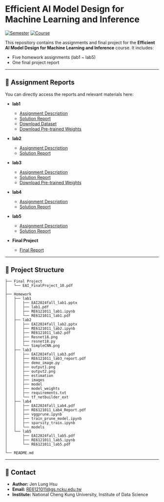 # Efficient AI Model Design for Machine Learning and Inference

[![Semester](https://img.shields.io/badge/Semester-Fall%202024-blue)]() [![Course](https://img.shields.io/badge/Course-Efficient%20AI%20Model%20Design-orange)]()

This repository contains the assignments and final project for the **Efficient AI Model Design for Machine Learning and Inference** course. It includes:
- Five homework assignments (lab1 ~ lab5)
- One final project report

---

## 📄 Assignment Reports

You can directly access the reports and relevant materials here:

- **lab1**
  - [Assignment Description](./Homework/lab1/EAI2024fall_lab1.pptx)
  - [Solution Report](./Homework/lab1/RE6121011_lab1.pdf)
  - [Download Dataset](https://drive.google.com/drive/folders/1Ptu1UW1lu8TUGzAyv3Xdd7ynhX2yV0Uo)
  - [Download Pre-trained Weights](https://drive.google.com/drive/folders/1ylzNFzVDj8KVdnr9cS1IVU1mXaTEGJAq?usp=sharing)

- **lab2**
  - [Assignment Description](./Homework/lab2/EAI2024fall_lab2.pptx)
  - [Solution Report](./Homework/lab2/RE6121011_lab2.pdf)

- **lab3**
  - [Assignment Description](./Homework/lab3/EAI2024fall_Lab3.pdf)
  - [Solution Report](./Homework/lab3/RE6121011_lab3_report.pdf)
  - [Download Pre-trained Weights](https://drive.google.com/drive/folders/1EiTKnnCZeLfVXsN7JwtE_j5m0JjF_4G0?usp=sharing)

- **lab4**
  - [Assignment Description](./Homework/lab4/EAI2024fall_Lab4.pdf)
  - [Solution Report](./Homework/lab4/RE6121011_Lab4_Report.pdf)

- **lab5**
  - [Assignment Description](./Homework/lab5/EAI2024fall_lab5.pdf)
  - [Solution Report](./Homework/lab5/RE6121011_lab5.pdf)

- **Final Project**
  - [Final Report](./Final%20Project/EAI_FinalProject_10.pdf)

---

## 📂 Project Structure
```
├── Final Project
│   └── EAI_FinalProject_10.pdf
│
├── Homework
│   ├── lab1
│   │   ├── EAI2024fall_lab1.pptx
│   │   ├── lab1.pdf
│   │   ├── RE6121011_lab1.ipynb
│   │   └── RE6121011_lab1.pdf
│   ├── lab2
│   │   ├── EAI2024fall_lab2.pptx
│   │   ├── RE6121011_lab2.ipynb
│   │   ├── RE6121011_lab2.pdf
│   │   ├── Resnet18.png
│   │   ├── resnet18.py
│   │   └── SimpleCNN.png
│   ├── lab3
│   │   ├── EAI2024fall_Lab3.pdf
│   │   ├── RE6121011_lab3_report.pdf
│   │   ├── demo_image.py
│   │   ├── output1.png
│   │   ├── output2.png
│   │   ├── estimation
│   │   ├── images
│   │   ├── model
│   │   ├── model_weights
│   │   ├── requirements.txt
│   │   └── tf_netbuilder_ext
│   ├── lab4
│   │   ├── EAI2024fall_Lab4.pdf
│   │   ├── RE6121011_Lab4_Report.pdf
│   │   ├── vggprune.ipynb
│   │   ├── train_prune_model.ipynb
│   │   ├── sparsity_train.ipynb
│   │   └── models
│   └── lab5
│       ├── EAI2024fall_lab5.pdf
│       ├── RE6121011_lab5.ipynb
│       └── RE6121011_lab5.pdf
│
└── README.md
```

---

## 📝 Contact
- **Author:** Jen Lung Hsu
- **Email:** RE6121011@gs.ncku.edu.tw
- **Institute:** National Cheng Kung University, Institute of Data Science
